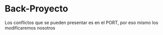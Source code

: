 # Back-Proyecto
Los conflictos que se pueden presentar es en el PORT, por eso mismo los modificaremos nosotros 
